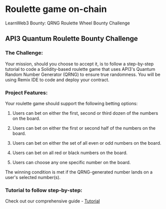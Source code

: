# Roulette game on-chain

LearnWeb3 Bounty: QRNG Roulette Wheel Bounty Challenge

## API3 Quantum Roulette Bounty Challenge

### The Challenge:

Your mission, should you choose to accept it, is to follow a step-by-step tutorial to code a Solidity-based roulette game that uses API3's Quantum Random Number Generator (QRNG) to ensure true randomness. You will be using Remix IDE to code and deploy your contract.

### Project Features:

Your roulette game should support the following betting options:

1. Users can bet on either the first, second or third dozen of the numbers on the board.

2. Users can bet on either the first or second half of the numbers on the board.

3. Users can bet on either the set of all even or odd numbers on the board.

4. Users can bet on all red or black numbers on the board.

5. Users can choose any one specific number on the board.

The winning condition is met if the QRNG-generated number lands on a user's selected number(s).

### Tutorial to follow step-by-step:

Check out our comprehensive guide - [Tutorial](https://docs.api3.org/guides/qrng/roulette-guide/)
